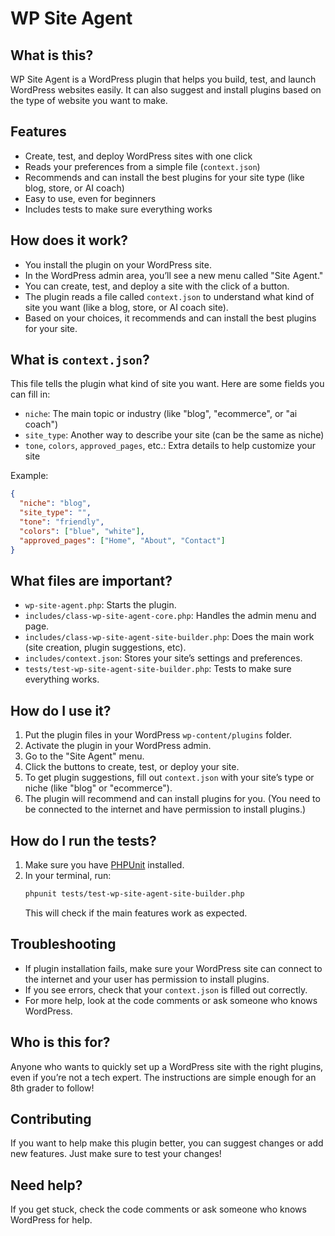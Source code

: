 # WP Site Agent

## What is this?
WP Site Agent is a WordPress plugin that helps you build, test, and launch WordPress websites easily. It can also suggest and install plugins based on the type of website you want to make.

## Features
- Create, test, and deploy WordPress sites with one click
- Reads your preferences from a simple file (`context.json`)
- Recommends and can install the best plugins for your site type (like blog, store, or AI coach)
- Easy to use, even for beginners
- Includes tests to make sure everything works

## How does it work?
- You install the plugin on your WordPress site.
- In the WordPress admin area, you’ll see a new menu called "Site Agent."
- You can create, test, and deploy a site with the click of a button.
- The plugin reads a file called `context.json` to understand what kind of site you want (like a blog, store, or AI coach site).
- Based on your choices, it recommends and can install the best plugins for your site.

## What is `context.json`?
This file tells the plugin what kind of site you want. Here are some fields you can fill in:
- `niche`: The main topic or industry (like "blog", "ecommerce", or "ai coach")
- `site_type`: Another way to describe your site (can be the same as niche)
- `tone`, `colors`, `approved_pages`, etc.: Extra details to help customize your site

Example:
```json
{
  "niche": "blog",
  "site_type": "",
  "tone": "friendly",
  "colors": ["blue", "white"],
  "approved_pages": ["Home", "About", "Contact"]
}
```

## What files are important?
- `wp-site-agent.php`: Starts the plugin.
- `includes/class-wp-site-agent-core.php`: Handles the admin menu and page.
- `includes/class-wp-site-agent-site-builder.php`: Does the main work (site creation, plugin suggestions, etc).
- `includes/context.json`: Stores your site’s settings and preferences.
- `tests/test-wp-site-agent-site-builder.php`: Tests to make sure everything works.

## How do I use it?
1. Put the plugin files in your WordPress `wp-content/plugins` folder.
2. Activate the plugin in your WordPress admin.
3. Go to the "Site Agent" menu.
4. Click the buttons to create, test, or deploy your site.
5. To get plugin suggestions, fill out `context.json` with your site’s type or niche (like "blog" or "ecommerce").
6. The plugin will recommend and can install plugins for you. (You need to be connected to the internet and have permission to install plugins.)

## How do I run the tests?
1. Make sure you have [PHPUnit](https://phpunit.de/) installed.
2. In your terminal, run:
   ```bash
   phpunit tests/test-wp-site-agent-site-builder.php
   ```
   This will check if the main features work as expected.

## Troubleshooting
- If plugin installation fails, make sure your WordPress site can connect to the internet and your user has permission to install plugins.
- If you see errors, check that your `context.json` is filled out correctly.
- For more help, look at the code comments or ask someone who knows WordPress.

## Who is this for?
Anyone who wants to quickly set up a WordPress site with the right plugins, even if you’re not a tech expert. The instructions are simple enough for an 8th grader to follow!

## Contributing
If you want to help make this plugin better, you can suggest changes or add new features. Just make sure to test your changes!

## Need help?
If you get stuck, check the code comments or ask someone who knows WordPress for help.